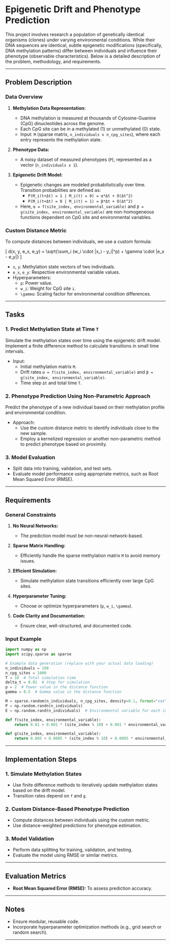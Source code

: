 # Epigenetic Drift and Phenotype Prediction

This project involves research a population of genetically identical organisms (clones) under varying environmental conditions. While their DNA sequences are identical, subtle epigenetic modifications (specifically, DNA methylation patterns) differ between individuals and influence their phenotype (observable characteristics). Below is a detailed description of the problem, methodology, and requirements.

---

## Problem Description

### Data Overview

1. **Methylation Data Representation:**
   - DNA methylation is measured at thousands of Cytosine-Guanine (CpG) dinucleotides across the genome.
   - Each CpG site can be in a methylated (1) or unmethylated (0) state.
   - Input: `M` (sparse matrix, `n_individuals x n_cpg_sites`), where each entry represents the methylation state.

2. **Phenotype Data:**
   - A noisy dataset of measured phenotypes (`P`), represented as a vector (`n_individuals x 1`).

3. **Epigenetic Drift Model:**
   - Epigenetic changes are modeled probabilistically over time. Transition probabilities are defined as:
     - `P(M_i(t+Δt) = 1 | M_i(t) = 0) = α*Δt + O(Δt^2)`
     - `P(M_i(t+Δt) = 0 | M_i(t) = 1) = β*Δt + O(Δt^2)`
   - Here, `α = f(site_index, environmental_variable)` and `β = g(site_index, environmental_variable)` are non-homogeneous functions dependent on CpG site and environmental variables.

### Custom Distance Metric

To compute distances between individuals, we use a custom formula:

\[
d(x, y, e_x, e_y) = \sqrt{\sum_i (w_i \cdot |x_i - y_i|^p) + \gamma \cdot |e_x - e_y|}
\]

- `x`, `y`: Methylation state vectors of two individuals.
- `e_x`, `e_y`: Respective environmental variable values.
- Hyperparameters:
  - `p`: Power value.
  - `w_i`: Weight for CpG site `i`.
  - `\gamma`: Scaling factor for environmental condition differences.

---

## Tasks

### 1. Predict Methylation State at Time `T`

Simulate the methylation states over time using the epigenetic drift model. Implement a finite difference method to calculate transitions in small time intervals.

- Input:
  - Initial methylation matrix `M`.
  - Drift rates `α = f(site_index, environmental_variable)` and `β = g(site_index, environmental_variable)`.
  - Time step `Δt` and total time `T`.

### 2. Phenotype Prediction Using Non-Parametric Approach

Predict the phenotype of a new individual based on their methylation profile and environmental condition.

- Approach:
  - Use the custom distance metric to identify individuals close to the new sample.
  - Employ a kernelized regression or another non-parametric method to predict phenotype based on proximity.

### 3. Model Evaluation

- Split data into training, validation, and test sets.
- Evaluate model performance using appropriate metrics, such as Root Mean Squared Error (RMSE).

---

## Requirements

### General Constraints

1. **No Neural Networks:**
   - The prediction model must be non-neural-network-based.

2. **Sparse Matrix Handling:**
   - Efficiently handle the sparse methylation matrix `M` to avoid memory issues.

3. **Efficient Simulation:**
   - Simulate methylation state transitions efficiently over large CpG sites.

4. **Hyperparameter Tuning:**
   - Choose or optimize hyperparameters (`p`, `w_i`, `\gamma`).

5. **Code Clarity and Documentation:**
   - Ensure clear, well-structured, and documented code.

### Input Example

```python
import numpy as np
import scipy.sparse as sparse

# Example data generation (replace with your actual data loading)
n_individuals = 100
n_cpg_sites = 1000
T = 10  # Total simulation time
delta_t = 0.01  # Step for simulation
p = 2  # Power value in the distance function
gamma = 0.5  # Gamma value in the distance function

M = sparse.random(n_individuals, n_cpg_sites, density=0.1, format="csr")
P = np.random.randn(n_individuals)
E = np.random.rand(n_individuals)  # Environmental variable for each individual

def f(site_index, environmental_variable):
    return 0.01 + 0.001 * (site_index % 10) + 0.001 * environmental_variable  # Example function

def g(site_index, environmental_variable):
    return 0.005 + 0.0005 * (site_index % 10) + 0.0005 * environmental_variable  # Example function
```

---

## Implementation Steps

### 1. Simulate Methylation States

- Use finite difference methods to iteratively update methylation states based on the drift model.
- Transition rates depend on `f` and `g`.

### 2. Custom Distance-Based Phenotype Prediction

- Compute distances between individuals using the custom metric.
- Use distance-weighted predictions for phenotype estimation.

### 3. Model Validation

- Perform data splitting for training, validation, and testing.
- Evaluate the model using RMSE or similar metrics.

---

## Evaluation Metrics

- **Root Mean Squared Error (RMSE):** To assess prediction accuracy.

---

## Notes

- Ensure modular, reusable code.
- Incorporate hyperparameter optimization methods (e.g., grid search or random search).

---
